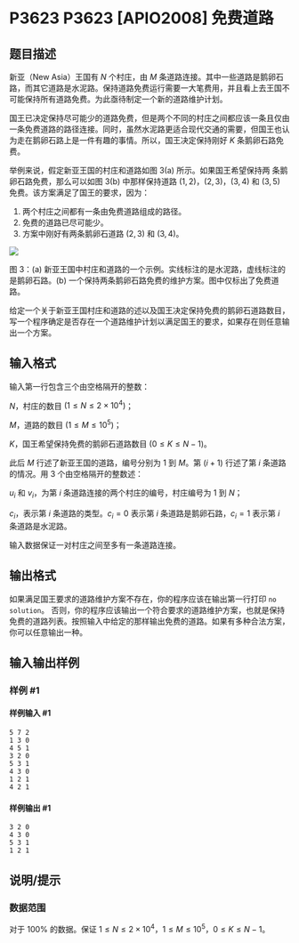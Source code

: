 # P3623 P3623 [APIO2008] 免费道路

## 题目描述

新亚（New Asia）王国有 $N$ 个村庄，由 $M$ 条道路连接。其中一些道路是鹅卵石路，而其它道路是水泥路。保持道路免费运行需要一大笔费用，并且看上去王国不可能保持所有道路免费。为此亟待制定一个新的道路维护计划。

国王已决定保持尽可能少的道路免费，但是两个不同的村庄之间都应该一条且仅由一条免费道路的路径连接。同时，虽然水泥路更适合现代交通的需要，但国王也认为走在鹅卵石路上是一件有趣的事情。所以，国王决定保持刚好 $K$ 条鹅卵石路免费。

举例来说，假定新亚王国的村庄和道路如图 3(a) 所示。如果国王希望保持两 条鹅卵石路免费，那么可以如图 3(b) 中那样保持道路 $(1, 2)$，$(2, 3)$，$(3, 4)$ 和 $(3, 5)$ 免费。该方案满足了国王的要求，因为：
1. 两个村庄之间都有一条由免费道路组成的路径。
2. 免费的道路已尽可能少。
3. 方案中刚好有两条鹅卵石道路 $(2, 3)$ 和 $(3, 4)$。

 ![](https://cdn.luogu.com.cn/upload/pic/4393.png) 

图 3：(a) 新亚王国中村庄和道路的一个示例。实线标注的是水泥路，虚线标注的是鹅卵石路。(b) 一个保持两条鹅卵石路免费的维护方案。图中仅标出了免费道路。


给定一个关于新亚王国村庄和道路的述以及国王决定保持免费的鹅卵石道路数目，写一个程序确定是否存在一个道路维护计划以满足国王的要求，如果存在则任意输出一个方案。

## 输入格式

输入第一行包含三个由空格隔开的整数：

$N$，村庄的数目 $(1 \le N \le 2 \times 10^4)$；

$M$，道路的数目 $(1 \le M \le 10^5)$；

$K$，国王希望保持免费的鹅卵石道路数目 $(0 \le K \le N - 1)$。

此后 $M$ 行述了新亚王国的道路，编号分别为 $1$ 到 $M$。第 $(i+1)$ 行述了第 $i$ 条道路的情况。用 3 个由空格隔开的整数述：

$u_i$ 和 $v_i$，为第 $i$ 条道路连接的两个村庄的编号，村庄编号为 $1$ 到 $N$；

$c_i$，表示第 $i$ 条道路的类型。$c_i = 0$ 表示第 $i$ 条道路是鹅卵石路，$c_i = 1$ 表示第 $i$ 条道路是水泥路。

输入数据保证一对村庄之间至多有一条道路连接。

## 输出格式

如果满足国王要求的道路维护方案不存在，你的程序应该在输出第一行打印 `no solution`。 否则，你的程序应该输出一个符合要求的道路维护方案，也就是保持免费的道路列表。按照输入中给定的那样输出免费的道路。如果有多种合法方案，你可以任意输出一种。

## 输入输出样例

### 样例 #1

#### 样例输入 #1

```
5 7 2 
1 3 0 
4 5 1 
3 2 0 
5 3 1 
4 3 0 
1 2 1 
4 2 1
```

#### 样例输出 #1

```
3 2 0 
4 3 0 
5 3 1 
1 2 1
```

## 说明/提示

### 数据范围

对于 $100\%$ 的数据。保证 $1 \le N \le 2 \times 10^4$，$1 \le M \le 10^5$，$0 \le K \le N-1$。
